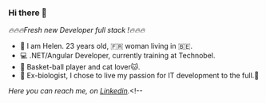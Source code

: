 ### Hi there 👋

  *🔥🔥🔥Fresh new Developer full stack !🔥🔥🔥*

* 👩 I am Helen. 23 years old, 🇫🇷 woman living in 🇧🇪. 
* 💻 .NET/Angular Developer, currently training at Technobel.
* 🏀 Basket-ball player and cat lover🐱.
* 🦋 Ex-biologist, I chose to live my passion for IT development to the full.🚀

*Here you can reach me, on [Linkedin](wwww.linkedin.com/in/hélène-léonard-072219184).*<!--
